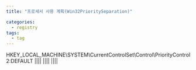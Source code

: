 ```yaml
---
title: "프로세서 사용 계획(Win32PrioritySeparation)"

categories:
  - registry
tags:
  - tag
---
```

HKEY_LOCAL_MACHINE\SYSTEM\CurrentControlSet\Control\PriorityControl
2:DEFAULT
||||
||||
||||
